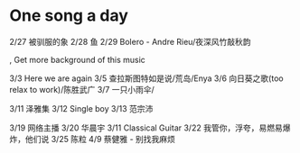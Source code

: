 # One song a day
2/27 被驯服的象
2/28 鱼
2/29 Bolero - Andre Rieu/夜深风竹敲秋韵

, Get more background of this music

3/3 Here we are again
3/5 查拉斯图特如是说/荒岛/Enya
3/6 向日葵之歌(too relax to work)/陈胜武广
3/7 一只小雨伞/

3/11 泽雅集
3/12 Single boy
3/13 范宗沛

3/19 网络主播
3/20 华晨宇
3/11 Classical Guitar
3/22 我管你，浮夸，易燃易爆炸，他们说
3/25 陈粒
4/9 蔡健雅 - 别找我麻烦